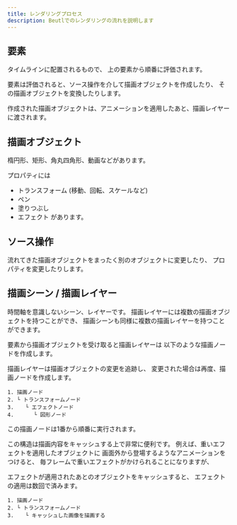 ```yaml
---
title: レンダリングプロセス
description: Beutlでのレンダリングの流れを説明します
---
```


## 要素
タイムラインに配置されるもので、
上の要素から順番に評価されます。

要素は評価されると、ソース操作を介して描画オブジェクトを作成したり、
その描画オブジェクトを変換したりします。

作成された描画オブジェクトは、アニメーションを適用したあと、描画レイヤーに渡されます。

## 描画オブジェクト
楕円形、矩形、角丸四角形、動画などがあります。

プロパティには
- トランスフォーム (移動、回転、スケールなど)
- ペン
- 塗りつぶし
- エフェクト
があります。

## ソース操作
流れてきた描画オブジェクトをまったく別のオブジェクトに変更したり、
プロパティを変更したりします。

## 描画シーン / 描画レイヤー
時間軸を意識しないシーン、レイヤーです。
描画レイヤーには複数の描画オブジェクトを持つことができ、
描画シーンも同様に複数の描画レイヤーを持つことができます。

要素から描画オブジェクトを受け取ると描画レイヤーは
以下のような描画ノードを作成します。

描画レイヤーは描画オブジェクトの変更を追跡し、
変更された場合は再度、描画ノードを作成します。
```
1. 描画ノード
2. └ トランスフォームノード
3. 　 └ エフェクトノード
4. 　 　 └ 図形ノード
```

この描画ノードは1番から順番に実行されます。

この構造は描画内容をキャッシュする上で非常に便利です。
例えば、重いエフェクトを適用したオブジェクトに
画面外から登場するようなアニメーションをつけると、
毎フレームで重いエフェクトがかけられることになりますが、

エフェクトが適用されたあとのオブジェクトをキャッシュすると、
エフェクトの適用は数回で済みます。
```
1. 描画ノード
2. └ トランスフォームノード
3. 　 └ キャッシュした画像を描画する
```
